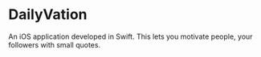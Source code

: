 # DailyVation
An iOS application developed in Swift. This lets you motivate people, your followers with small quotes.
